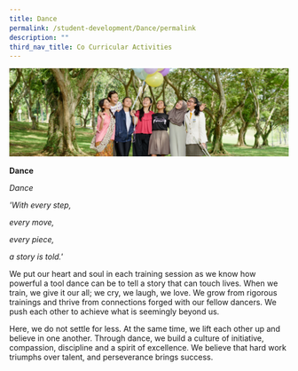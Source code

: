 ```yaml
---
title: Dance
permalink: /student-development/Dance/permalink
description: ""
third_nav_title: Co Curricular Activities
---
```

![](/images/Visual-Performing-Arts-banner.jpg)

**Dance**


*Dance*

*'With every step,*

*every move,*

*every piece,*

*a story is told.'*

We put our heart and soul in each training session as we know how powerful a tool dance can be to tell a story that can touch lives. When we train, we give it our all; we cry, we laugh, we love. We grow from rigorous trainings and thrive from connections forged with our fellow dancers. We push each other to achieve what is seemingly beyond us.

Here, we do not settle for less. At the same time, we lift each other up and believe in one another. Through dance, we build a culture of initiative, compassion, discipline and a spirit of excellence. We believe that hard work triumphs over talent, and perseverance brings success.

